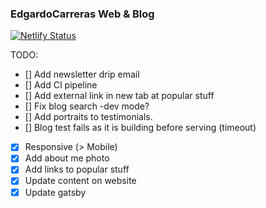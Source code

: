 ### EdgardoCarreras Web & Blog

[![Netlify Status](https://api.netlify.com/api/v1/badges/b26ecd99-4d22-4ed3-9607-7d7c4e5218e9/deploy-status)](https://app.netlify.com/sites/edgardocarreras/deploys)


TODO:
- [] Add newsletter drip email
- [] Add CI pipeline
- [] Add external link in new tab at popular stuff
- [] Fix blog search -dev mode?
- [] Add portraits to testimonials.
- [] Blog test fails as it is building before serving (timeout)
- [x] Responsive (> Mobile)
- [x] Add about me photo
- [x] Add links to popular stuff
- [x] Update content on website
- [x] Update gatsby